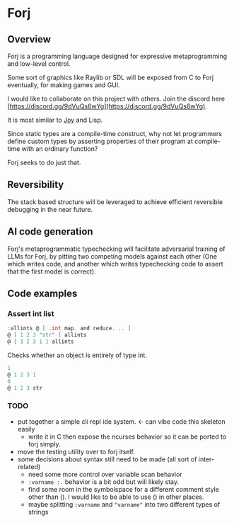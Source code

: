 # Forj

## Overview

Forj is a programming language designed for expressive metaprogramming and low-level control.

Some sort of graphics like Raylib or SDL will be exposed from C to Forj eventually, for making games and GUI.

I would like to collaborate on this project with others.  Join the discord here [https://discord.gg/9dVuQs6wYg](https://discord.gg/9dVuQs6wYg).

It is most similar to [Joy](https://github.com/Wodan58/Joy) and Lisp.

Since static types are a compile-time construct, why not let programmers define custom types by asserting properties of their program at compile-time with an ordinary function?

Forj seeks to do just that.

## Reversibility

The stack based structure will be leveraged to achieve efficient reversible debugging in the near future.

## AI code generation

Forj's metaprogrammatic typechecking will facilitate adversarial training of LLMs for Forj, by pitting two competing models against each other (One which writes code, and another which writes typechecking code to assert that the first model is correct).

## Code examples

### Assert int list
```scala
:allints @ [ .int map. and reduce. .. ]
@ [ 1 2 3 "str" ] allints
@ [ 1 2 3 1 ] allints
```
Checks whether an object is entirely of type int.
```scala
1
@ 1 2 3 1
0
@ 1 2 3 str
```

### TODO

- put together a simple cli repl ide system. <- can vibe code this skeleton easily
  - write it in C then expose the ncurses behavior so it can be ported to forj simply.
- move the testing utility over to forj itself.
- some decisions about syntax still need to be made (all sort of inter-related)
  - need some more control over variable scan behavior
  - `:varname :.` behavior is a bit odd but will likely stay.
  - find some room in the symbolspace for a different comment style other than ().  I would like to be able to use () in other places.
  - maybe splitting `:varname` and `"varname"` into two different types of strings
